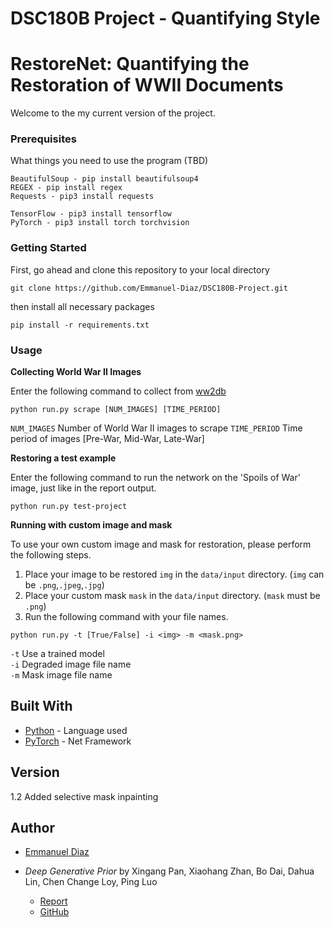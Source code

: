 # DSC180B Project - Quantifying Style
# RestoreNet: Quantifying the Restoration of WWII Documents

Welcome to the my current version of the project.

### Prerequisites

What things you need to use the program (TBD)

```
BeautifulSoup - pip install beautifulsoup4
REGEX - pip install regex
Requests - pip3 install requests

TensorFlow - pip3 install tensorflow
PyTorch - pip3 install torch torchvision
```

### Getting Started

First, go ahead and clone this repository to your local directory
```
git clone https://github.com/Emmanuel-Diaz/DSC180B-Project.git
```

then install all necessary packages

```
pip install -r requirements.txt
```


### Usage


**Collecting World War II Images**

Enter the following command to collect from [ww2db](http://ww2db.com/photo.php)

```
python run.py scrape [NUM_IMAGES] [TIME_PERIOD]
```

```NUM_IMAGES``` Number of World War II images to scrape
```TIME_PERIOD``` Time period of images [Pre-War, Mid-War, Late-War]


**Restoring a test example**

Enter the following command to run the network on the 'Spoils of War' image, just like in the report output.
```
python run.py test-project
```

**Running with custom image and mask**

To use your own custom image and mask for restoration, please perform the following steps.
1. Place your image to be restored ```img``` in the ```data/input``` directory. (```img``` can be ```.png```,```.jpeg```,```.jpg```)
2. Place your custom mask ```mask``` in the ```data/input``` directory. (```mask``` must be ```.png```)
3. Run the following command with your file names.

```
python run.py -t [True/False] -i <img> -m <mask.png>
```

```-t``` Use a trained model <br>
```-i``` Degraded image file name<br>
```-m``` Mask image file name<br>


## Built With

* [Python](https://www.python.org/) - Language used
* [PyTorch](https://www.pytorch.org) - Net Framework


## Version

1.2 Added selective mask inpainting

## Author

* [Emmanuel Diaz](https://github.com/Emmanuel-Diaz)

* *Deep Generative Prior* by Xingang Pan, Xiaohang Zhan, Bo Dai, Dahua Lin, Chen Change Loy, Ping Luo 
	* [Report](https://arxiv.org/abs/2003.13659)
	* [GitHub](https://github.com/XingangPan/deep-generative-prior)
